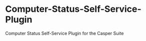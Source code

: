 Computer-Status-Self-Service-Plugin
===================================

Computer Status Self-Service Plugin for the Casper Suite
